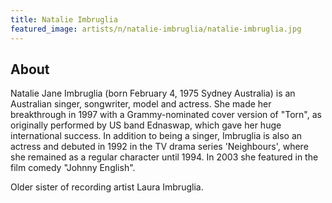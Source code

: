 ```yaml
---
title: Natalie Imbruglia
featured_image: artists/n/natalie-imbruglia/natalie-imbruglia.jpg
---
```

## About

Natalie Jane Imbruglia (born February 4, 1975 Sydney Australia) is an Australian singer, songwriter, model and actress.
She made her breakthrough in 1997 with a Grammy-nominated cover version of "Torn", as originally performed by US band Ednaswap, which gave her huge international success.
In addition to being a singer, Imbruglia is also an actress and debuted in 1992 in the TV drama series 'Neighbours', where she remained as a regular character until 1994.  In 2003 she featured in the film comedy "Johnny English".

Older sister of recording artist Laura Imbruglia.

